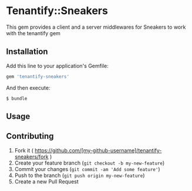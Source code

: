# Tenantify::Sneakers

This gem provides a client and a server middlewares for Sneakers to work with the tenantify gem

## Installation

Add this line to your application's Gemfile:

```ruby
gem 'tenantify-sneakers'
```

And then execute:

    $ bundle

## Usage

## Contributing

1. Fork it ( https://github.com/[my-github-username]/tenantify-sneakers/fork )
2. Create your feature branch (`git checkout -b my-new-feature`)
3. Commit your changes (`git commit -am 'Add some feature'`)
4. Push to the branch (`git push origin my-new-feature`)
5. Create a new Pull Request
